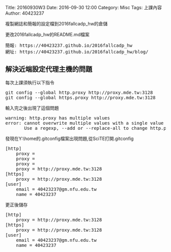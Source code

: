 Title: 20160930W3
Date: 2016-09-30 12:00
Category: Misc
Tags: 上課內容
Author: 40423237
<!-- PELICAN_END_SUMMARY -->
<p>複製網誌和簡報的設定檔到2016fallcadp_hw的倉儲</p>

<p>更改2016fallcadp_hw的README.md檔案</p>
<pre>簡報: https://40423237.github.io/2016fallcadp_hw
網址: https://40423237.github.io/2016fallcadp_hw/blog/</pre>

<h2>解決近端設定代理主機的問題</h2>
<p>每次上課須執行以下指令</p>
<pre>
git config --global http.proxy http://proxy.mde.tw:3128
git config --global https.proxy http://proxy.mde.tw:3128
</pre>
<p>輸入完之後出現了這個問題</p>
<pre>
warning: http.proxy has multiple values
error: cannot overwrite multiple values with a single value
       Use a regexp, --add or --replace-all to change http.proxy.
</pre>
<p>發現在Y:\home的.gitconfig檔案出現問題,從SciTE打開.gitconfig</p>
<pre>
[http]
	proxy = 
	proxy = 
	proxy = 
	proxy = http://proxy.mde.tw:3128
[https]
	proxy = http://proxy.mde.tw:3128
[user]
	email = 40423237@gm.nfu.edu.tw
	name = 40423237
</pre>
更正後儲存
<pre>
[http]
	proxy = http://proxy.mde.tw:3128
[https]
	proxy = http://proxy.mde.tw:3128
[user]
	email = 40423237@gm.nfu.edu.tw
	name = 40423237
</pre>
